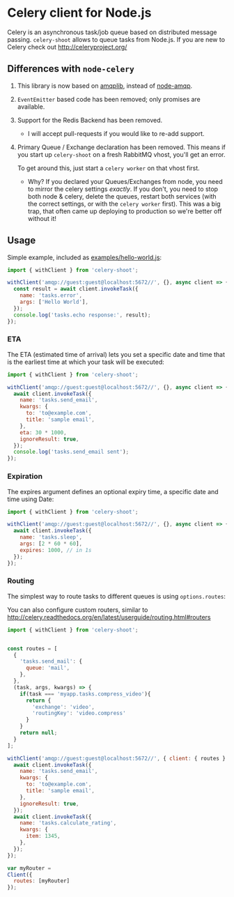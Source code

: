 # Celery client for Node.js

Celery is an asynchronous task/job queue based on distributed
message passing. `celery-shoot` allows to queue tasks from Node.js.
If you are new to Celery check out http://celeryproject.org/

## Differences with `node-celery`

 1. This library is now based on [amqplib](https://github.com/squaremo/amqp.node),
    instead of [node-amqp](https://github.com/postwait/node-amqp).

 2. `EventEmitter` based code has been removed; only promises are available.

 3. Support for the Redis Backend has been removed.

    * I will accept pull-requests if you would like to re-add support.

 4. Primary Queue / Exchange declaration has been removed. This means if you start up
    `celery-shoot` on a fresh RabbitMQ vhost, you'll get an error.

    To get around this, just start a `celery worker` on that vhost first.

     * Why? If you declared your Queues/Exchanges from node, you need to mirror
       the celery settings _exactly_. If you don't, you need to stop both node &
       celery, delete the queues, restart both services (with the correct settings,
       or with the `celery worker` first). This was a big trap, that often came up
       deploying to production so we're better off without it!

## Usage

Simple example, included as [examples/hello-world.js](https://github.com/3stack-software/celery-shoot/blob/master/examples/hello-world.js):

```js
import { withClient } from 'celery-shoot';

withClient('amqp://guest:guest@localhost:5672//', {}, async client => {
  const result = await client.invokeTask({
    name: 'tasks.error',
    args: ['Hello World'],
  });
  console.log('tasks.echo response:', result);
});
```


### ETA

The ETA (estimated time of arrival) lets you set a specific date and time that is the earliest time at which your task will be executed:

```js
import { withClient } from 'celery-shoot';

withClient('amqp://guest:guest@localhost:5672//', {}, async client => {
  await client.invokeTask({
    name: 'tasks.send_email',
    kwargs: {
      to: 'to@example.com',
      title: 'sample email',
    },
    eta: 30 * 1000,
    ignoreResult: true,
  });
  console.log('tasks.send_email sent');
});
```

### Expiration

The expires argument defines an optional expiry time, a specific date and time using Date:

```javascript
import { withClient } from 'celery-shoot';

withClient('amqp://guest:guest@localhost:5672//', {}, async client => {
  await client.invokeTask({
    name: 'tasks.sleep',
    args: [2 * 60 * 60],
    expires: 1000, // in 1s
  });
});
```

### Routing

The simplest way to route tasks to different queues is using `options.routes`:

You can also configure custom routers, similar to http://celery.readthedocs.org/en/latest/userguide/routing.html#routers

```js
import { withClient } from 'celery-shoot';


const routes = [
  {
    'tasks.send_mail': {
      queue: 'mail',
    },
  },
  (task, args, kwargs) => {
    if(task === 'myapp.tasks.compress_video'){
      return {
        'exchange': 'video',
        'routingKey': 'video.compress'
      }
    }
    return null;
  }
];

withClient('amqp://guest:guest@localhost:5672//', { client: { routes } }, async client => {
  await client.invokeTask({
    name: 'tasks.send_email',
    kwargs: {
      to: 'to@example.com',
      title: 'sample email',
    },
    ignoreResult: true,
  });
  await client.invokeTask({
    name: 'tasks.calculate_rating',
    kwargs: {
      item: 1345,
    },
  });
});
```


```js
var myRouter = 
Client({
  routes: [myRouter]
});
```
